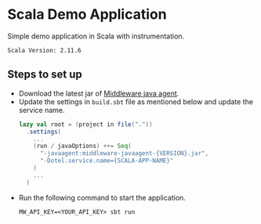 # Scala Demo Application

Simple demo application in Scala with instrumentation.
```env
Scala Version: 2.11.6
```

## Steps to set up

- Download the latest jar of [Middleware java agent](https://github.com/middleware-labs/opentelemetry-java-instrumentation/releases).
- Update the settings in `build.sbt` file as mentioned below and update the service name.
  ```sbt
  lazy val root = (project in file("."))
    .settings(
      ...
      (run / javaOptions) ++= Seq(
        "-javaagent:middleware-javaagent-{VERSION}.jar",
        "-Dotel.service.name={SCALA-APP-NAME}"
      )
      ...
    )
  ```
- Run the following command to start the application.
  ```shell
  MW_API_KEY=<YOUR_API_KEY> sbt run
  ```